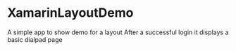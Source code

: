 # XamarinLayoutDemo
A simple app to show demo for a layout 
After a successful login it displays a basic dialpad page

